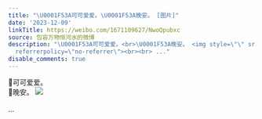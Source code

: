 ```yaml
---
title: "\U0001F53A可可爱爱。\U0001F53A晚安。 [图片]"
date: '2023-12-09'
linkTitle: https://weibo.com/1671109627/NwoQpubxc
source: 包容万物恒河水的微博
description: "\U0001F53A可可爱爱。<br>\U0001F53A晚安。 <img style=\"\" src=\"https://tvax2.sinaimg.cn/large/639b1bfbly1hko2xf4f1ij21jk2bc7wf.jpg\"
  referrerpolicy=\"no-referrer\"><br><br> ..."
disable_comments: true
---
```

🔺可可爱爱。<br>🔺晚安。 <img style="" src="https://tvax2.sinaimg.cn/large/639b1bfbly1hko2xf4f1ij21jk2bc7wf.jpg" referrerpolicy="no-referrer"><br><br> ...